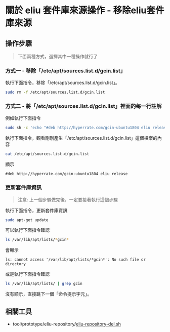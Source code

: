 
# 關於 eliu 套件庫來源操作 - 移除eliu套件庫來源


## 操作步驟

> 下面兩種方式，選擇其中一種操作就行了

### 方式一 - 移除「/etc/apt/sources.list.d/gcin.list」

執行下面指令，移除「/etc/apt/sources.list.d/gcin.list」。


``` sh
sudo rm -f /etc/apt/sources.list.d/gcin.list
```


### 方式二 - 將「/etc/apt/sources.list.d/gcin.list」裡面的每一行註解

例如執行下面指令

``` sh
sudo sh -c 'echo "#deb http://hyperrate.com/gcin-ubuntu1804 eliu release" > /etc/apt/sources.list.d/gcin.list'
```

執行下面指令，觀看剛剛產生「/etc/apt/sources.list.d/gcin.list」這個檔案的內容


``` sh
cat /etc/apt/sources.list.d/gcin.list
```

顯示

```
#deb http://hyperrate.com/gcin-ubuntu1804 eliu release
```

### 更新套件庫資訊

> 注意: 上一個步驟做完後，一定要接著執行這個步驟

執行下面指令，更新套件庫資訊


``` sh
sudo apt-get update
```

可以執行下面指令確認

``` sh
ls /var/lib/apt/lists/*gcin*
```

會顯示

```
ls: cannot access '/var/lib/apt/lists/*gcin*': No such file or directory
```

或是執行下面指令確認

``` sh
ls /var/lib/apt/lists/ | grep gcin
```

沒有顯示，直接跳下一個「命令提示字元」。


## 相關工具

* tool/prototype/eliu-repository/[eliu-repository-del.sh](https://github.com/samwhelp/note-about-gcin/blob/gh-pages/ubuntu/18.04/tool/prototype/eliu-repository/eliu-repository-del.sh)
